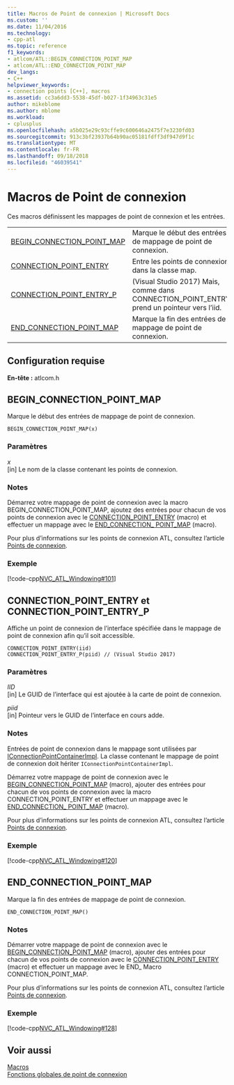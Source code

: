 ```yaml
---
title: Macros de Point de connexion | Microsoft Docs
ms.custom: ''
ms.date: 11/04/2016
ms.technology:
- cpp-atl
ms.topic: reference
f1_keywords:
- atlcom/ATL::BEGIN_CONNECTION_POINT_MAP
- atlcom/ATL::END_CONNECTION_POINT_MAP
dev_langs:
- C++
helpviewer_keywords:
- connection points [C++], macros
ms.assetid: cc3a6dd3-5538-45df-b027-1f34963c31e5
author: mikeblome
ms.author: mblome
ms.workload:
- cplusplus
ms.openlocfilehash: a5b025e29c93cffe9c600646a2475f7e3230fd03
ms.sourcegitcommit: 913c3bf23937b64b90ac05181fdff3df947d9f1c
ms.translationtype: MT
ms.contentlocale: fr-FR
ms.lasthandoff: 09/18/2018
ms.locfileid: "46039541"
---
```

# <a name="connection-point-macros"></a>Macros de Point de connexion

Ces macros définissent les mappages de point de connexion et les entrées.

|||
|-|-|
|[BEGIN_CONNECTION_POINT_MAP](#begin_connection_point_map)|Marque le début des entrées de mappage de point de connexion.|
|[CONNECTION_POINT_ENTRY](#connection_point_entry)|Entre les points de connexion dans la classe map.|
|[CONNECTION_POINT_ENTRY_P](#connection_point_entry)| (Visual Studio 2017) Mais, comme dans CONNECTION_POINT_ENTRY prend un pointeur vers l’iid.|
|[END_CONNECTION_POINT_MAP](#end_connection_point_map)|Marque la fin des entrées de mappage de point de connexion.|  

## <a name="requirements"></a>Configuration requise

**En-tête :** atlcom.h

##  <a name="begin_connection_point_map"></a>  BEGIN_CONNECTION_POINT_MAP

Marque le début des entrées de mappage de point de connexion.

```
BEGIN_CONNECTION_POINT_MAP(x)
```

### <a name="parameters"></a>Paramètres

*x*<br/>
[in] Le nom de la classe contenant les points de connexion.

### <a name="remarks"></a>Notes

Démarrez votre mappage de point de connexion avec la macro BEGIN_CONNECTION_POINT_MAP, ajoutez des entrées pour chacun de vos points de connexion avec le [CONNECTION_POINT_ENTRY](#connection_point_entry) (macro) et effectuer un mappage avec le [END_CONNECTION_ POINT_MAP](#end_connection_point_map) (macro).

Pour plus d’informations sur les points de connexion ATL, consultez l’article [Points de connexion](../../atl/atl-connection-points.md).

### <a name="example"></a>Exemple

[!code-cpp[NVC_ATL_Windowing#101](../../atl/codesnippet/cpp/connection-point-macros_1.h)]

##  <a name="connection_point_entry"></a>  CONNECTION_POINT_ENTRY et CONNECTION_POINT_ENTRY_P

Affiche un point de connexion de l’interface spécifiée dans le mappage de point de connexion afin qu’il soit accessible.

```
CONNECTION_POINT_ENTRY(iid)
CONNECTION_POINT_ENTRY_P(piid) // (Visual Studio 2017)
```

### <a name="parameters"></a>Paramètres

*IID*<br/>
[in] Le GUID de l’interface qui est ajoutée à la carte de point de connexion. 

*piid*<br/>
[in] Pointeur vers le GUID de l’interface en cours adde.

### <a name="remarks"></a>Notes

Entrées de point de connexion dans le mappage sont utilisées par [IConnectionPointContainerImpl](../../atl/reference/iconnectionpointcontainerimpl-class.md). La classe contenant le mappage de point de connexion doit hériter `IConnectionPointContainerImpl`.

Démarrez votre mappage de point de connexion avec le [BEGIN_CONNECTION_POINT_MAP](#begin_connection_point_map) (macro), ajouter des entrées pour chacun de vos points de connexion avec la macro CONNECTION_POINT_ENTRY et effectuer un mappage avec le [END_CONNECTION_ POINT_MAP](#end_connection_point_map) (macro).

Pour plus d’informations sur les points de connexion ATL, consultez l’article [Points de connexion](../../atl/atl-connection-points.md).

### <a name="example"></a>Exemple

[!code-cpp[NVC_ATL_Windowing#120](../../atl/codesnippet/cpp/connection-point-macros_2.h)]

##  <a name="end_connection_point_map"></a>  END_CONNECTION_POINT_MAP

Marque la fin des entrées de mappage de point de connexion.

```
END_CONNECTION_POINT_MAP()
```

### <a name="remarks"></a>Notes

Démarrer votre mappage de point de connexion avec le [BEGIN_CONNECTION_POINT_MAP](#begin_connection_point_map) (macro), ajouter des entrées pour chacun de vos points de connexion avec le [CONNECTION_POINT_ENTRY](#connection_point_entry) (macro) et effectuer un mappage avec le END_ Macro CONNECTION_POINT_MAP.

Pour plus d’informations sur les points de connexion ATL, consultez l’article [Points de connexion](../../atl/atl-connection-points.md).

### <a name="example"></a>Exemple

[!code-cpp[NVC_ATL_Windowing#128](../../atl/codesnippet/cpp/connection-point-macros_3.h)]

## <a name="see-also"></a>Voir aussi

[Macros](../../atl/reference/atl-macros.md)<br/>
[Fonctions globales de point de connexion](../../atl/reference/connection-point-global-functions.md)
